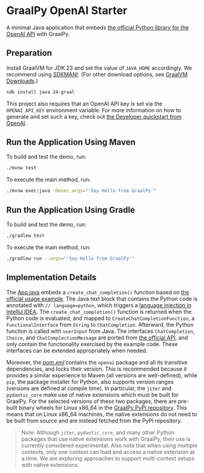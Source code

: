 # GraalPy OpenAI Starter

A minimal Java application that embeds [the official Python library for the OpenAI API](https://github.com/openai/openai-python) with GraalPy.

## Preparation

Install GraalVM for JDK 23 and set the value of `JAVA_HOME` accordingly.
We recommend using [SDKMAN!](https://sdkman.io/). (For other download options, see [GraalVM Downloads](https://www.graalvm.org/downloads/).)

```bash
sdk install java 24-graal
```

This project also requires that an OpenAI API key is set via the `OPENAI_API_KEY` environment variable.
For more information on how to generate and set such a key, check out [the Developer quickstart from OpenAI](https://platform.openai.com/docs/quickstart/create-and-export-an-api-key).

## Run the Application Using Maven

To build and test the demo, run:

```bash
./mvnw test
```

To execute the main method, run:

```bash
./mvnw exec:java -Dexec.args="'Say Hello from GraalPy'"
```

## Run the Application Using Gradle

To build and test the demo, run:

```bash
./gradlew test
```

To execute the main method, run:

```bash
./gradlew run --args="'Say Hello from GraalPy'"
```

## Implementation Details

The [App.java](src/main/java/com/example/App.java) embeds a `create_chat_completion()` function based on [the official usage example](https://github.com/openai/openai-python?tab=readme-ov-file#usage).
The Java text block that contains the Python code is annotated with `// language=python`, which triggers a [language injection in IntelliJ IDEA](https://www.jetbrains.com/help/idea/using-language-injections.html).
The `create_chat_completion()` function is returned when the Python code is evaluated, and mapped to `CreateChatCompletionFunction`, a `FunctionalInterface` from `String` to `ChatCompletion`.
Afterward, the Python function is called with `userInput` from Java.
The interfaces `ChatCompletion`, `Choice`, and `ChatComplectionMessage` are ported from [the official API](https://github.com/openai/openai-python/blob/main/api.md), and only contain the functionality exercised by the example code.
These interfaces can be extended appropriately when needed.

Moreover, the [_pom.xml_](pom.xml) contains the `openai` package and all its transitive dependencies, and locks their version.
This is recommended because it provides a similar experience to Maven (all versions are well-defined), while `pip`, the package installer for Python, also supports version ranges (versions are defined at compile time).
In particular, the `jiter` and `pydantic_core` make use of native extensions which must be built for GraalPy.
For the selected versions of these two packages, there are pre-built binary wheels for Linux x86_64 in the [GraalPy PyPI repository](https://www.graalvm.org/python/wheels/).
This means that on Linux x86_64 machines, the native extensions do not need to be built from source and are instead fetched from the PyPI repository.

> Note: Although `jiter`, `pydantic_core`, and many other Python packages that use native extensions work with GraalPy, their use is currently considered experimental.
> Also note that when using multiple contexts, only one context can load and access a native extension at a time.
> We are exploring approaches to support multi-context setups with native extensions.
